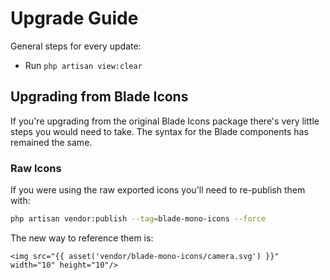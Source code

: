 # Upgrade Guide

General steps for every update:

- Run `php artisan view:clear`

## Upgrading from Blade Icons

If you're upgrading from the original Blade Icons package there's very little steps you would need to take. The syntax for the Blade components has remained the same.

### Raw Icons

If you were using the raw exported icons you'll need to re-publish them with:

```bash
php artisan vendor:publish --tag=blade-mono-icons --force
```

The new way to reference them is:

```blade
<img src="{{ asset('vendor/blade-mono-icons/camera.svg') }}" width="10" height="10"/>
```
